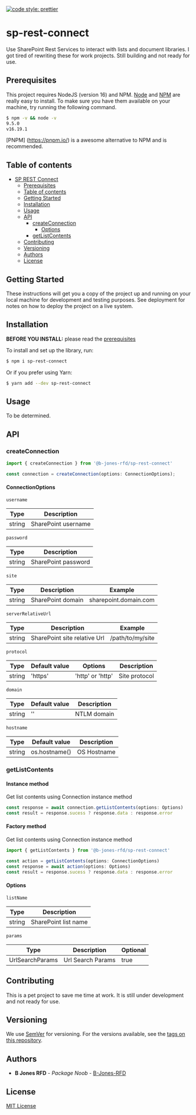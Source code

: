 [![code style: prettier](https://img.shields.io/badge/code_style-prettier-ff69b4.svg?style=flat-square)](https://github.com/prettier/prettier)

# sp-rest-connect

Use SharePoint Rest Services to interact with lists and document libraries. I got tired of rewriting these for work projects. Still building and not ready for use.

## Prerequisites

This project requires NodeJS (version 16) and NPM.
[Node](http://nodejs.org/) and [NPM](https://npmjs.org/) are really easy to install.
To make sure you have them available on your machine,
try running the following command.

```sh
$ npm -v && node -v
9.5.0
v16.19.1
```

[PNPM] (https://pnpm.io/) is a awesome alternative to NPM and is recommended.

## Table of contents

- [SP REST Connect](#sp-rest-connect)
  - [Prerequisites](#prerequisites)
  - [Table of contents](#table-of-contents)
  - [Getting Started](#getting-started)
  - [Installation](#installation)
  - [Usage](#usage)
  - [API](#api)
    - [createConnection](#createConnection)
      - [Options](#options)
    - [getListContents](#getListContents)
  - [Contributing](#contributing)
  - [Versioning](#versioning)
  - [Authors](#authors)
  - [License](#license)

## Getting Started

These instructions will get you a copy of the project up and running on your local machine for development and testing purposes. See deployment for notes on how to deploy the project on a live system.

## Installation

**BEFORE YOU INSTALL:** please read the [prerequisites](#prerequisites)

To install and set up the library, run:

```sh
$ npm i sp-rest-connect
```

Or if you prefer using Yarn:

```sh
$ yarn add --dev sp-rest-connect
```

## Usage

To be determined.

## API

### createConnection

```js
import { createConnection } from '@b-jones-rfd/sp-rest-connect'

const connection = createConnection(options: ConnectionOptions);
```

#### ConnectionOptions

`username`

| Type   | Description         |
| ------ | ------------------- |
| string | SharePoint username |

`password`

| Type   | Description         |
| ------ | ------------------- |
| string | SharePoint password |

`site`

| Type   | Description       | Example               |
| ------ | ----------------- | --------------------- |
| string | SharePoint domain | sharepoint.domain.com |

`serverRelativeUrl`

| Type   | Description                  | Example          |
| ------ | ---------------------------- | ---------------- |
| string | SharePoint site relative Url | /path/to/my/site |

`protocol`

| Type   | Default value | Options          | Description   |
| ------ | ------------- | ---------------- | ------------- |
| string | 'https'       | 'http' or 'http' | Site protocol |

`domain`

| Type   | Default value | Description |
| ------ | ------------- | ----------- |
| string | ''            | NTLM domain |

`hostname`

| Type   | Default value | Description |
| ------ | ------------- | ----------- |
| string | os.hostname() | OS Hostname |

### getListContents

#### Instance method

Get list contents using Connection instance method

```ts
const response = await connection.getListContents(options: Options)
const result = response.sucess ? response.data : response.error
```

#### Factory method

Get list contents using Connection instance method

```ts
import { getListContents } from '@b-jones-rfd/sp-rest-connect'

const action = getListContents(options: ConnectionOptions)
const response = await action(options: Options)
const result = response.sucess ? response.data : response.error
```

#### Options

`listName`

| Type   | Description          |
| ------ | -------------------- |
| string | SharePoint list name |

`params`

| Type            | Description       | Optional |
| --------------- | ----------------- | -------- |
| UrlSearchParams | Url Search Params | true     |

## Contributing

This is a pet project to save me time at work. It is still under development and not ready for use.

## Versioning

We use [SemVer](http://semver.org/) for versioning. For the versions available, see the [tags on this repository](https://github.com/your/project/tags).

## Authors

- **B Jones RFD** - _Package Noob_ - [B-Jones-RFD](https://github.com/B-Jones-RFD)

## License

[MIT License](https://github.com/B-Jones-RFD/sp-rest-connect/blob/main/LICENSE)
